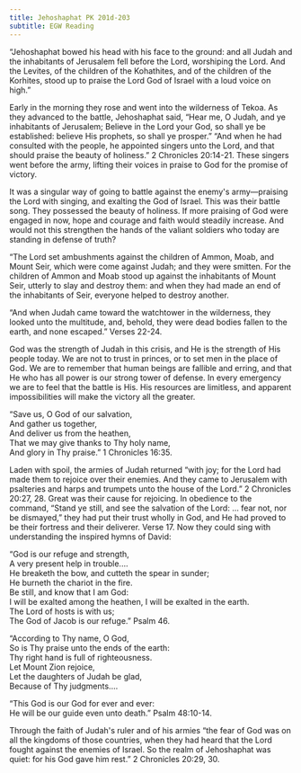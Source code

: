 ```yaml
---
title: Jehoshaphat PK 201d-203
subtitle: EGW Reading
---
```


“Jehoshaphat bowed his head with his face to the ground: and all Judah and the inhabitants of Jerusalem fell before the Lord, worshiping the Lord. And the Levites, of the children of the Kohathites, and of the children of the Korhites, stood up to praise the Lord God of Israel with a loud voice on high.”

Early in the morning they rose and went into the wilderness of Tekoa. As they advanced to the battle, Jehoshaphat said, “Hear me, O Judah, and ye inhabitants of Jerusalem; Believe in the Lord your God, so shall ye be established: believe His prophets, so shall ye prosper.” “And when he had consulted with the people, he appointed singers unto the Lord, and that should praise the beauty of holiness.” 2 Chronicles 20:14-21. These singers went before the army, lifting their voices in praise to God for the promise of victory.

It was a singular way of going to battle against the enemy's army—praising the Lord with singing, and exalting the God of Israel. This was their battle song. They possessed the beauty of holiness. If more praising of God were engaged in now, hope and courage and faith would steadily increase. And would not this strengthen the hands of the valiant soldiers who today are standing in defense of truth?

“The Lord set ambushments against the children of Ammon, Moab, and Mount Seir, which were come against Judah; and they were smitten. For the children of Ammon and Moab stood up against the inhabitants of Mount Seir, utterly to slay and destroy them: and when they had made an end of the inhabitants of Seir, everyone helped to destroy another.

“And when Judah came toward the watchtower in the wilderness, they looked unto the multitude, and, behold, they were dead bodies fallen to the earth, and none escaped.” Verses 22-24.

God was the strength of Judah in this crisis, and He is the strength of His people today. We are not to trust in princes, or to set men in the place of God. We are to remember that human beings are fallible and erring, and that He who has all power is our strong tower of defense. In every emergency we are to feel that the battle is His. His resources are limitless, and apparent impossibilities will make the victory all the greater.

“Save us, O God of our salvation,\
And gather us together,\
And deliver us from the heathen,\
That we may give thanks to Thy holy name,\
And glory in Thy praise.” 1 Chronicles 16:35.

Laden with spoil, the armies of Judah returned “with joy; for the Lord had made them to rejoice over their enemies. And they came to Jerusalem with psalteries and harps and trumpets unto the house of the Lord.” 2 Chronicles 20:27, 28. Great was their cause for rejoicing. In obedience to the command, “Stand ye still, and see the salvation of the Lord: ... fear not, nor be dismayed,” they had put their trust wholly in God, and He had proved to be their fortress and their deliverer. Verse 17. Now they could sing with understanding the inspired hymns of David:

“God is our refuge and strength,\
A very present help in trouble....\
He breaketh the bow, and cutteth the spear in sunder;\
He burneth the chariot in the fire.\
Be still, and know that I am God:\
I will be exalted among the heathen, I will be exalted in the earth.\
The Lord of hosts is with us;\
The God of Jacob is our refuge.” Psalm 46.

“According to Thy name, O God,\
So is Thy praise unto the ends of the earth:\
Thy right hand is full of righteousness.\
Let Mount Zion rejoice,\
Let the daughters of Judah be glad,\
Because of Thy judgments....

“This God is our God for ever and ever:\
He will be our guide even unto death.” Psalm 48:10-14.

Through the faith of Judah's ruler and of his armies “the fear of God was on all the kingdoms of those countries, when they had heard that the Lord fought against the enemies of Israel. So the realm of Jehoshaphat was quiet: for his God gave him rest.” 2 Chronicles 20:29, 30.